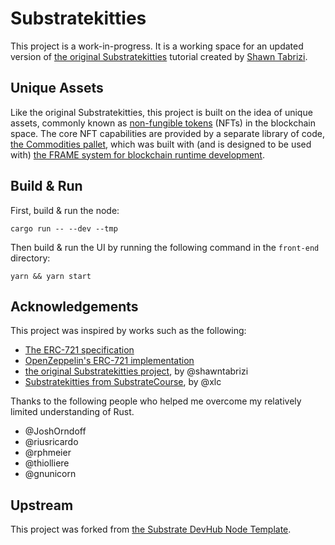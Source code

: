 # Substratekitties

This project is a work-in-progress. It is a working space for an updated version of
[the original Substratekitties](https://github.com/shawntabrizi/substratekitties) tutorial created by
[Shawn Tabrizi](https://www.shawntabrizi.com/).

## Unique Assets

Like the original Substratekitties, this project is built on the idea of unique assets, commonly known as
[non-fungible tokens](https://en.wikipedia.org/wiki/Non-fungible_token) (NFTs) in the blockchain space. The core NFT
capabilities are provided by a separate library of code,
[the Commodities pallet](https://github.com/danforbes/pallet-nft), which was built with (and is designed to be used
with) [the FRAME system for blockchain runtime development](https://substrate.dev/docs/en/knowledgebase/runtime/frame).

## Build & Run

First, build & run the node:

```shell
cargo run -- --dev --tmp
```

Then build & run the UI by running the following command in the `front-end` directory:

```shell
yarn && yarn start
```

## Acknowledgements

This project was inspired by works such as the following:

- [The ERC-721 specification](https://eips.ethereum.org/EIPS/eip-721)
- [OpenZeppelin's ERC-721 implementation](https://github.com/OpenZeppelin/openzeppelin-contracts/tree/master/contracts/token/ERC721)
- [the original Substratekitties project](https://www.shawntabrizi.com/substrate-collectables-workshop/#/), by
  @shawntabrizi
- [Substratekitties from SubstrateCourse](https://github.com/SubstrateCourse/substrate-kitties), by @xlc

Thanks to the following people who helped me overcome my relatively limited understanding of Rust.

- @JoshOrndoff
- @riusricardo
- @rphmeier
- @thiolliere
- @gnunicorn

## Upstream

This project was forked from
[the Substrate DevHub Node Template](https://github.com/substrate-developer-hub/substrate-node-template).
